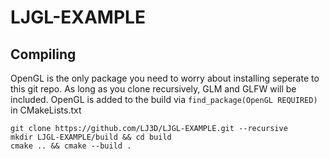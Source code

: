 # LJGL-EXAMPLE
## Compiling
OpenGL is the only package you need to worry about installing seperate to this git repo. As long as you clone recursively, GLM and GLFW will be included.
OpenGL is added to the build via `find_package(OpenGL REQUIRED)` in CMakeLists.txt
```
git clone https://github.com/LJ3D/LJGL-EXAMPLE.git --recursive
mkdir LJGL-EXAMPLE/build && cd build
cmake .. && cmake --build .
```
